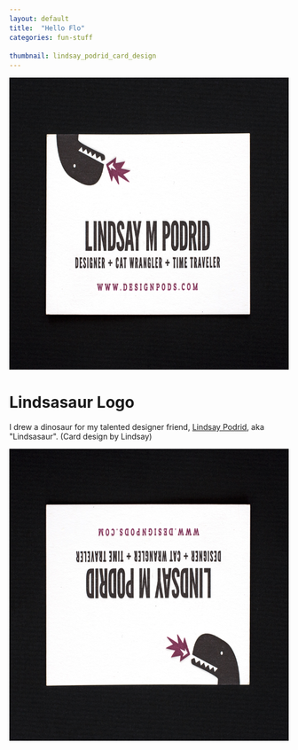 ```yaml
---
layout: default
title:  "Hello Flo"
categories: fun-stuff

thumbnail: lindsay_podrid_card_design
---
```


<img src="/images/lindsay_podrid_card_01.jpg" width="790" height="527">

# Lindsasaur Logo

I drew a dinosaur for my talented designer friend, [Lindsay Podrid](http://designpods.com/), aka "Lindsasaur". (Card design by Lindsay)

<img src="/images/lindsay_podrid_card_02.jpg" width="790" height="527">
